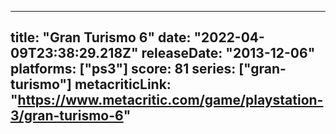
---
title: "Gran Turismo 6"
date: "2022-04-09T23:38:29.218Z"
releaseDate: "2013-12-06"
platforms: ["ps3"]
score: 81
series: ["gran-turismo"]
metacriticLink: "https://www.metacritic.com/game/playstation-3/gran-turismo-6"
---

